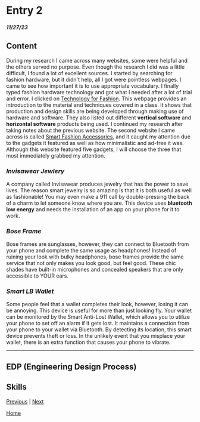 # Entry 2
##### 11/27/23

## Content 
During my research I came across many websites, some were helpful and the others served no purpose. Even though the research I did was a little difficult, I found a lot of excellent sources. I started by searching for fashion hardware, but it didn't help, all I got were pointless webpages. I came to see how important it is to use appropriate vocabulary. I finally typed fashion hardware technology and got what I needed after a lot of trial and error. I clicked on [Technology for Fashion](https://fashiondesignlab.com/technology-for-fashion/). This webpage provides an introduction to the material and techniques covered in a class. It shows that production and design skills are being developed through making use of hardware and software. They also listed out different **vertical software** and **horizontal software** products being used. I continued my research after taking notes about the previous website. The second website I came across is called [Smart Fashion Accessories](https://medium.com/@geeksempire/smart-fashion-accessories-5-fashionable-and-stylish-tech-accessories-1c71905441d8), and it caught my attention due to the gadgets it featured as well as how minimalistic and ad-free it was. Although this website featured five gadgets, I will choose the three that most immediately grabbed my attention. 

### **_Invisawear Jewlery_**

A company called Invisawear produces jewelry that has the power to save lives. The reason smart jewelry is so amazing is that it is both useful as well as fashionable! You may even make a 911 call by double-pressing the back of a charm to let someone know where you are. This device uses **bluetooth low energy** and needs the installation of an app on your phone for it to work.

### **_Bose Frame_**

Bose frames are sunglasses, however, they can connect to Bluetooth from your phone and complete the same usage as headphones! Instead of ruining your look with bulky headphones, bose frames provide the same service that not only makes you look good, but feel good.  These chic shades have built-in microphones and concealed speakers that are only accessible to YOUR ears.  

### **_Smart LB Wallet_**

Some people feel that a wallet completes their look, however, losing it can be annoying. This device is useful for more than just looking fly. Your wallet can be monitored by the Smart Anti-Lost Wallet, which allows you to utilize your phone to set off an alarm if it gets lost. It maintains a connection from your phone to your wallet via Bluetooth. By detecting its location, this smart device prevents theft or loss. In the unlikely event that you misplace your wallet, there is an extra function that causes your phone to vibrate. 

---

## EDP (Engineering Design Process)
## Skills


[Previous](entry01.md) | [Next](entry03.md)

[Home](../README.md)
